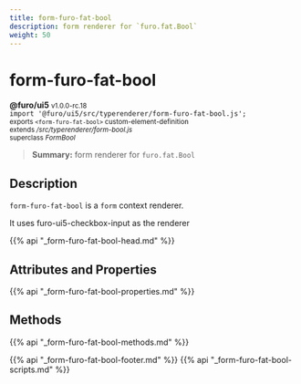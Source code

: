 ```yaml
---
title: form-furo-fat-bool
description: form renderer for `furo.fat.Bool`
weight: 50
---
```


# form-furo-fat-bool
**@furo/ui5** <small>v1.0.0-rc.18</small>
<br>`import '@furo/ui5/src/typerenderer/form-furo-fat-bool.js';`<small>
<br>exports `<form-furo-fat-bool>` custom-element-definition
<br>extends */src/typerenderer/form-bool.js*
<br>superclass *FormBool*</small>

> **Summary:** form renderer for `furo.fat.Bool`

## Description

`form-furo-fat-bool` is a `form` context renderer.

It uses furo-ui5-checkbox-input as the renderer

{{% api "_form-furo-fat-bool-head.md" %}}

## Attributes and Properties
{{% api "_form-furo-fat-bool-properties.md" %}}



## Methods
{{% api "_form-furo-fat-bool-methods.md" %}}





{{% api "_form-furo-fat-bool-footer.md" %}}
{{% api "_form-furo-fat-bool-scripts.md" %}}
